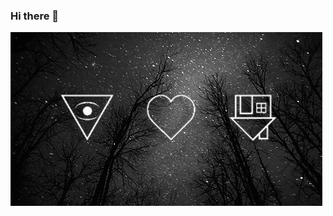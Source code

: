 ### Hi there 👋
![GIF-1](https://github.com/Nocturnal-OFC/Nocturnal-OFC/blob/main/GIF-1.gif?raw=true)
<!--
**Nocturnal-OFC/Nocturnal-OFC** is a ✨ _special_ ✨ repository because its `README.md` (this file) appears on your GitHub profile.

Here are some ideas to get you started:

- 🔭 I’m currently working on ...
- 🌱 I’m currently learning ...
- 👯 I’m looking to collaborate on ...
- 🤔 I’m looking for help with ...
- 💬 Ask me about ...
- 📫 How to reach me: ...
- 😄 Pronouns: ...
- ⚡ Fun fact: ...
-->

